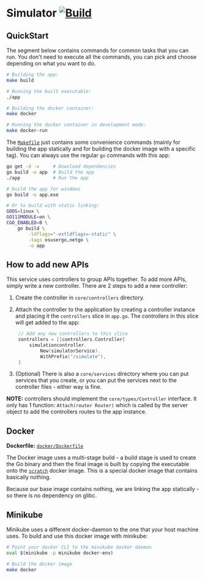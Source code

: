 # Simulator [![Build](https://github.com/flapflapio/simulator/actions/workflows/test.yml/badge.svg)](https://github.com/flapflapio/simulator/actions/workflows/test.yml)

## QuickStart

The segment below contains commands for common tasks that you can run. You don't
need to execute all the commands, you can pick and choose depending on what you
want to do.

```bash
# Building the app:
make build

# Running the built executable:
./app

# Building the docker container:
make docker

# Running the docker container in development mode:
make docker-run
```

The [`Makefile`](./Makefile) just contains some convenience commands (mainly for
building the app statically and for building the docker image with a specific
tag). You can always use the regular `go` commands with this app:

```bash
go get -d -v     # Download dependencies
go build -o app  # Build the app
./app            # Run the app

# build the app for windows
go build -o app.exe

# Or to build with static linking:
GOOS=linux \
GO111MODULE=on \
CGO_ENABLED=0 \
    go build \
        -ldflags="-extldflags=-static" \
        -tags osusergo,netgo \
        -o app
```

## How to add new APIs

This service uses controllers to group APIs together. To add more APIs, simply
write a new controller. There are 2 steps to add a new controller:

1. Create the controller in `core/controllers` directory.
2. Attach the controller to the application by creating a controller instance
   and placing it the `controllers` slice in `app.go`. The controllers in this
   slice will get added to the app:

   ```go
   	// Add any new controllers to this slice
   	controllers = []controllers.Controller{
   		simulationcontroller.
   			New(simulatorService).
   			WithPrefix("/simulate"),
   	}
   ```

3. (Optional) There is also a `core/services` directory where you can put
   services that you create, or you can put the services next to the controller
   files - either way is fine.

**NOTE:** controllers should implement the `core/types/Controller` interface. It
only has 1 function: `Attach(router Router)` which is called by the server
object to add the controllers routes to the app instance.

## Docker

**Dockerfile:** [`docker/Dockerfile`](docker/Dockerfile)

The Docker image uses a multi-stage build - a build stage is used to create the
Go binary and then the final image is built by copying the executable onto the
[`scratch`](https://hub.docker.com/_/scratch) docker image. This is a special
docker image that contains basically nothing.

Because our base image contains nothing, we are linking the app statically - so
there is no dependency on glibc.

## Minikube

Minikube uses a different docker-daemon to the one that your host machine uses.
To build and use this docker image with minikube:

```bash
# Point your docker CLI to the minikube docker daemon
eval $(minikube -p minikube docker-env)

# Build the docker image
make docker
```
